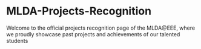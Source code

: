 # MLDA-Projects-Recognition
Welcome to the official projects recognition page of the MLDA@EEE, where we proudly showcase past projects and achievements of our talented students
